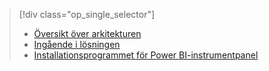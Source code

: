 > [!div class="op_single_selector"]
> * [Översikt över arkitekturen](../articles/machine-learning/team-data-science-process/cortana-analytics-playbook-vehicle-telemetry.md)
> * [Ingående i lösningen](../articles/machine-learning/team-data-science-process/cortana-analytics-playbook-vehicle-telemetry-deep-dive.md)
> * [Installationsprogrammet för Power BI-instrumentpanel](../articles/machine-learning/team-data-science-process/cortana-analytics-playbook-vehicle-telemetry-powerbi.md)
> 
> 

